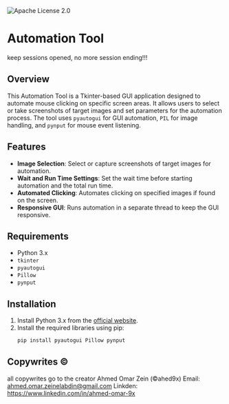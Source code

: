![Apache License 2.0](https://img.shields.io/badge/license-Apache%202.0-blue.svg)
# Automation Tool
keep sessions opened, no more session ending!!!
## Overview
This Automation Tool is a Tkinter-based GUI application designed to automate mouse clicking on specific screen areas. It allows users to select or take screenshots of target images and set parameters for the automation process. The tool uses `pyautogui` for GUI automation, `PIL` for image handling, and `pynput` for mouse event listening.


## Features
- **Image Selection**: Select or capture screenshots of target images for automation.
- **Wait and Run Time Settings**: Set the wait time before starting automation and the total run time.
- **Automated Clicking**: Automates clicking on specified images if found on the screen.
- **Responsive GUI**: Runs automation in a separate thread to keep the GUI responsive.

## Requirements
- Python 3.x
- `tkinter`
- `pyautogui`
- `Pillow`
- `pynput`

## Installation
1. Install Python 3.x from the [official website](https://www.python.org/).
2. Install the required libraries using pip:
   ```bash
   pip install pyautogui Pillow pynput


## Copywrites ©
all copywrites go to the creator Ahmed Omar Zein (©ahed9x)
Email: ahmed.omar.zeinelabdin@gmail.com
Linkden: https://www.linkedin.com/in/ahmed-omar-9x


